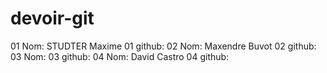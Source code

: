 # devoir-git

01 Nom: STUDTER Maxime
01 github:
02 Nom: Maxendre Buvot
02 github:
03 Nom:
03 github:
04 Nom:  David Castro
04 github:
